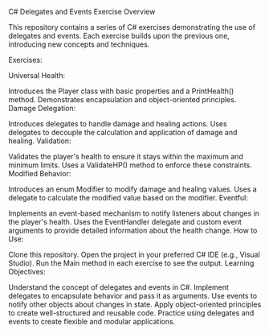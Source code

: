 C# Delegates and Events Exercise
Overview

This repository contains a series of C# exercises demonstrating the use of delegates and events. Each exercise builds upon the previous one, introducing new concepts and techniques.

Exercises:

Universal Health:

Introduces the Player class with basic properties and a PrintHealth() method.
Demonstrates encapsulation and object-oriented principles.
Damage Delegation:

Introduces delegates to handle damage and healing actions.
Uses delegates to decouple the calculation and application of damage and healing.
Validation:

Validates the player's health to ensure it stays within the maximum and minimum limits.
Uses a ValidateHP() method to enforce these constraints.
Modified Behavior:

Introduces an enum Modifier to modify damage and healing values.
Uses a delegate to calculate the modified value based on the modifier.
Eventful:

Implements an event-based mechanism to notify listeners about changes in the player's health.
Uses the EventHandler delegate and custom event arguments to provide detailed information about the health change.
How to Use:

Clone this repository.
Open the project in your preferred C# IDE (e.g., Visual Studio).
Run the Main method in each exercise to see the output.
Learning Objectives:

Understand the concept of delegates and events in C#.
Implement delegates to encapsulate behavior and pass it as arguments.
Use events to notify other objects about changes in state.
Apply object-oriented principles to create well-structured and reusable code.
Practice using delegates and events to create flexible and modular applications.